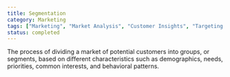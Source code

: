 ```yaml
---
title: Segmentation
category: Marketing
tags: ["Marketing", "Market Analysis", "Customer Insights", "Targeting Strategy"]
status: completed
---
```

The process of dividing a market of potential customers into groups, or segments, based on different characteristics such as demographics, needs, priorities, common interests, and behavioral patterns.